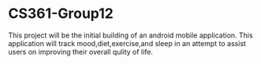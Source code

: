 # CS361-Group12

This project will be the initial building of an android mobile application. This application will track mood,diet,exercise,and sleep in an
attempt to assist users on improving their overall qulity of life. 
